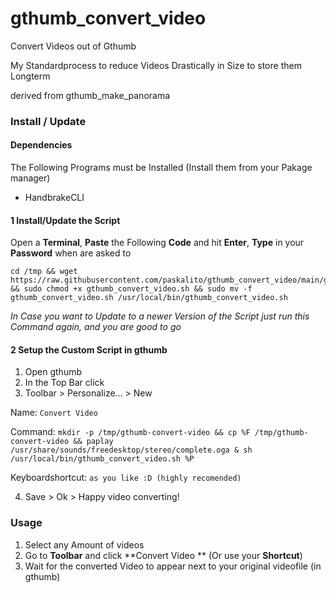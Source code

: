 # gthumb_convert_video

Convert Videos out of Gthumb

My Standardprocess to reduce Videos Drastically in Size to store them Longterm

derived from gthumb_make_panorama

### Install / Update

#### Dependencies
The Following Programs must be Installed (Install them from your Pakage manager)
- HandbrakeCLI


#### 1 Install/Update the Script
Open a **Terminal**, **Paste** the Following **Code** and hit **Enter**, **Type** in your **Password** when are asked to
````
cd /tmp && wget https://raw.githubusercontent.com/paskalito/gthumb_convert_video/main/gthumb_convert_video.sh && sudo chmod +x gthumb_convert_video.sh && sudo mv -f gthumb_convert_video.sh /usr/local/bin/gthumb_convert_video.sh
````
_In Case you want to Update to a newer Version of the Script just run this Command again, and you are good to go_

#### 2 Setup the Custom Script in gthumb
1. Open gthumb
2. In the Top Bar click
3. Toolbar > Personalize... > New

Name: `Convert Video`

Command: `mkdir -p /tmp/gthumb-convert-video && cp %F /tmp/gthumb-convert-video && paplay /usr/share/sounds/freedesktop/stereo/complete.oga & sh /usr/local/bin/gthumb_convert_video.sh %P`

Keyboardshortcut: `as you like :D (highly recomended)`

4. Save > Ok > Happy video converting!

### Usage
1. Select any Amount of videos
2. Go to **Toolbar** and click **Convert Video ** (Or use your **Shortcut**)
3. Wait for the converted Video to appear next to your original videofile (in gthumb)

